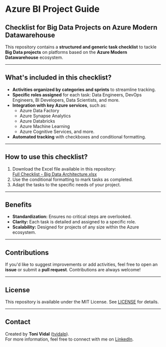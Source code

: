 # Azure BI Project Guide
## Checklist for Big Data Projects on Azure Modern Datawarehouse

This repository contains a **structured and generic task checklist** to tackle **Big Data projects** on platforms based on the **Azure Modern Datawarehouse** ecosystem.

---

## What's included in this checklist?
- **Activities organized by categories and sprints** to streamline tracking.
- **Specific roles assigned** for each task: Data Engineers, DevOps Engineers, BI Developers, Data Scientists, and more.
- **Integration with key Azure services**, such as:
  - Azure Data Factory
  - Azure Synapse Analytics
  - Azure Databricks
  - Azure Machine Learning
  - Azure Cognitive Services, and more.
- **Automated tracking** with checkboxes and conditional formatting.

---

## How to use this checklist?
1. Download the Excel file available in this repository:  
   [Full Checklist - Big Data Architecture.xlsx](./Full_Checklist_Big_Data_Architecture.xlsx)
2. Use the conditional formatting to mark tasks as completed.
3. Adapt the tasks to the specific needs of your project.

---

## Benefits
- **Standardization:** Ensures no critical steps are overlooked.
- **Clarity:** Each task is detailed and assigned to a specific role.
- **Scalability:** Designed for projects of any size within the Azure ecosystem.

---

## Contributions
If you'd like to suggest improvements or add activities, feel free to open an **issue** or submit a **pull request**. Contributions are always welcome!

---

## License
This repository is available under the MIT License. See [LICENSE](LICENSE) for details.

---

## Contact
Created by **Toni Vidal** ([tvidalp](https://github.com/tvidalp)).  
For more information, feel free to connect with me on [LinkedIn](https://www.linkedin.com).

